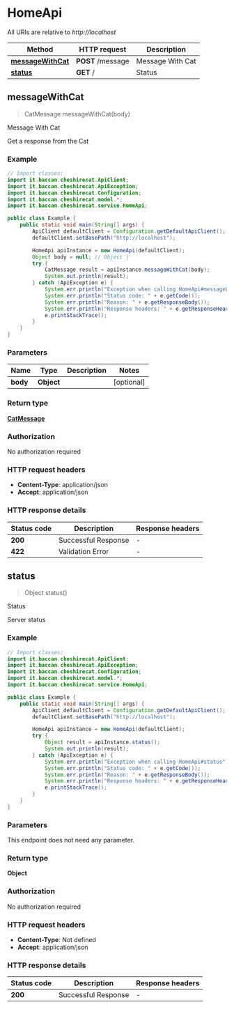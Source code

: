 # HomeApi

All URIs are relative to *http://localhost*

| Method | HTTP request | Description |
|------------- | ------------- | -------------|
| [**messageWithCat**](HomeApi.md#messageWithCat) | **POST** /message | Message With Cat |
| [**status**](HomeApi.md#status) | **GET** / | Status |



## messageWithCat

> CatMessage messageWithCat(body)

Message With Cat

Get a response from the Cat

### Example

```java
// Import classes:
import it.baccan.cheshirecat.ApiClient;
import it.baccan.cheshirecat.ApiException;
import it.baccan.cheshirecat.Configuration;
import it.baccan.cheshirecat.model.*;
import it.baccan.cheshirecat.service.HomeApi;

public class Example {
    public static void main(String[] args) {
        ApiClient defaultClient = Configuration.getDefaultApiClient();
        defaultClient.setBasePath("http://localhost");

        HomeApi apiInstance = new HomeApi(defaultClient);
        Object body = null; // Object | 
        try {
            CatMessage result = apiInstance.messageWithCat(body);
            System.out.println(result);
        } catch (ApiException e) {
            System.err.println("Exception when calling HomeApi#messageWithCat");
            System.err.println("Status code: " + e.getCode());
            System.err.println("Reason: " + e.getResponseBody());
            System.err.println("Response headers: " + e.getResponseHeaders());
            e.printStackTrace();
        }
    }
}
```

### Parameters


| Name | Type | Description  | Notes |
|------------- | ------------- | ------------- | -------------|
| **body** | **Object**|  | [optional] |

### Return type

[**CatMessage**](CatMessage.md)

### Authorization

No authorization required

### HTTP request headers

- **Content-Type**: application/json
- **Accept**: application/json

### HTTP response details
| Status code | Description | Response headers |
|-------------|-------------|------------------|
| **200** | Successful Response |  -  |
| **422** | Validation Error |  -  |


## status

> Object status()

Status

Server status

### Example

```java
// Import classes:
import it.baccan.cheshirecat.ApiClient;
import it.baccan.cheshirecat.ApiException;
import it.baccan.cheshirecat.Configuration;
import it.baccan.cheshirecat.model.*;
import it.baccan.cheshirecat.service.HomeApi;

public class Example {
    public static void main(String[] args) {
        ApiClient defaultClient = Configuration.getDefaultApiClient();
        defaultClient.setBasePath("http://localhost");

        HomeApi apiInstance = new HomeApi(defaultClient);
        try {
            Object result = apiInstance.status();
            System.out.println(result);
        } catch (ApiException e) {
            System.err.println("Exception when calling HomeApi#status");
            System.err.println("Status code: " + e.getCode());
            System.err.println("Reason: " + e.getResponseBody());
            System.err.println("Response headers: " + e.getResponseHeaders());
            e.printStackTrace();
        }
    }
}
```

### Parameters

This endpoint does not need any parameter.

### Return type

**Object**

### Authorization

No authorization required

### HTTP request headers

- **Content-Type**: Not defined
- **Accept**: application/json

### HTTP response details
| Status code | Description | Response headers |
|-------------|-------------|------------------|
| **200** | Successful Response |  -  |

